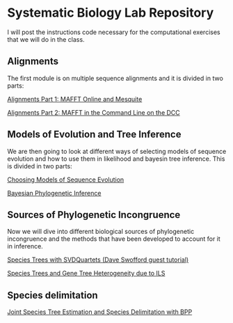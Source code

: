 # Systematic Biology Lab Repository
I will post the instructions code necessary for the computational exercises that we will do in the class.

## Alignments

The first module is on multiple sequence alignments and it is divided in two parts:

[Alignments Part 1: MAFFT Online and Mesquite](https://cjpardodelahoz.github.io/BIO556L/alignments_online)

[Alignments Part 2: MAFFT in the Command Line on the DCC](https://cjpardodelahoz.github.io/BIO556L/alignments_dcc)

## Models of Evolution and Tree Inference

We are then going to look at different ways of selecting models of sequence evolution and how to use them in likelihood and bayesin tree inference. This is divided in two parts:

[Choosing Models of Sequence Evolution](https://cjpardodelahoz.github.io/BIO556L/models)

[Bayesian Phylogenetic Inference](https://cjpardodelahoz.github.io/BIO556L/bayes)


## Sources of Phylogenetic Incongruence

Now we will dive into different biological sources of phylogenetic incongruence and the methods that have been developed to account for it in inference.

[Species Trees with SVDQuartets (Dave Swofford guest tutorial)](https://phylosolutions.com/tutorials/wh2022-svdq-astral/species-trees-tutorial.html)

[Species Trees and Gene Tree Heterogeneity due to ILS](https://cjpardodelahoz.github.io/BIO556L/conflict)

## Species delimitation

[Joint Species Tree Estimation and Species Delimitation with BPP](https://cjpardodelahoz.github.io/BIO556L/bpp)
